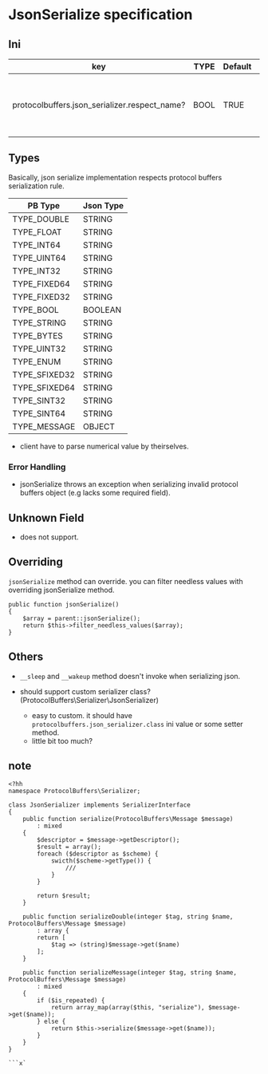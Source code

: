 # JsonSerialize specification

## Ini

| key                                           | TYPE | Default | Description                                            |
|-----------------------------------------------|------|---------|--------------------------------------------------------|
| protocolbuffers.json_serializer.respect_name? | BOOL | TRUE    | use field name as object key. otherwise use tag number |

## Types

Basically, json serialize implementation respects protocol buffers serialization rule.

| PB Type     | Json Type |
|-------------|-----------|
|TYPE_DOUBLE  | STRING    |
|TYPE_FLOAT   | STRING    |
|TYPE_INT64   | STRING    |
|TYPE_UINT64  | STRING    |
|TYPE_INT32   | STRING    |
|TYPE_FIXED64 | STRING    |
|TYPE_FIXED32 | STRING    |
|TYPE_BOOL    | BOOLEAN   |
|TYPE_STRING  | STRING    |
|TYPE_BYTES   | STRING    |
|TYPE_UINT32  | STRING    |
|TYPE_ENUM    | STRING    |
|TYPE_SFIXED32| STRING    |
|TYPE_SFIXED64| STRING    |
|TYPE_SINT32  | STRING    |
|TYPE_SINT64  | STRING    |
|TYPE_MESSAGE | OBJECT    |

* client have to parse numerical value by theirselves.

### Error Handling

* jsonSerialize throws an exception when serializing invalid protocol buffers object (e.g lacks some required field).

## Unknown Field

* does not support.

## Overriding

`jsonSerialize` method can override. you can filter needless values with overriding jsonSerialize method.

```
public function jsonSerialize()
{
    $array = parent::jsonSerialize();
    return $this->filter_needless_values($array);
}

```

## Others

* `__sleep` and `__wakeup` method doesn't invoke when serializing json.


* should support custom serializer class? (ProtocolBuffers\Serializer\JsonSerializer)
  * easy to custom. it should have `protocolbuffers.json_serializer.class` ini value or some setter method.
  * little bit too much?

## note

```
<?hh
namespace ProtocolBuffers\Serializer;

class JsonSerializer implements SerializerInterface
{
	public function serialize(ProtocolBuffers\Message $message)
		: mixed
	{
		$descriptor = $message->getDescriptor();
		$result = array();
		foreach ($descriptor as $scheme) {
			swicth($scheme->getType()) {
				///
			}
		}

		return $result;
	}

	public function serializeDouble(integer $tag, string $name, ProtocolBuffers\Message $message)
	 	: array {
	 	return [
	 		$tag => (string)$message->get($name)
	 	];
	}

	public function serializeMessage(integer $tag, string $name, ProtocolBuffers\Message $message)
		: mixed
	{
		if ($is_repeated) {
			return array_map(array($this, "serialize"), $message->get($name));
		} else {
			return $this->serialize($message->get($name));
		}
	}
}

```x`
